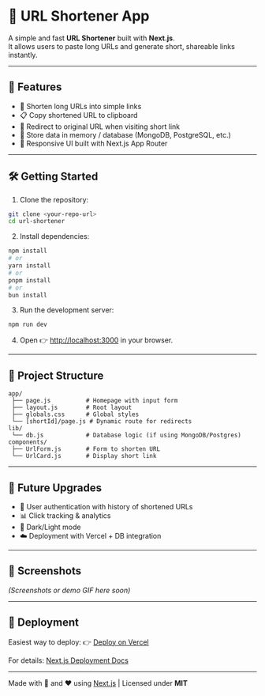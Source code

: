 
# 🔗 URL Shortener App

A simple and fast **URL Shortener** built with **Next.js**.  
It allows users to paste long URLs and generate short, shareable links instantly.  

---

## 🚀 Features
- 🔗 Shorten long URLs into simple links  
- 📋 Copy shortened URL to clipboard  
- 📜 Redirect to original URL when visiting short link  
- 💾 Store data in memory / database (MongoDB, PostgreSQL, etc.)  
- 📱 Responsive UI built with Next.js App Router  

---

## 🛠 Getting Started

1. Clone the repository:
```bash
git clone <your-repo-url>
cd url-shortener
````

2. Install dependencies:

```bash
npm install
# or
yarn install
# or
pnpm install
# or
bun install
```

3. Run the development server:

```bash
npm run dev
```

4. Open 👉 [http://localhost:3000](http://localhost:3000) in your browser.

---

## 📁 Project Structure

```
app/
 ├── page.js          # Homepage with input form
 ├── layout.js        # Root layout
 ├── globals.css      # Global styles
 └── [shortId]/page.js # Dynamic route for redirects
lib/
 └── db.js            # Database logic (if using MongoDB/Postgres)
components/
 ├── UrlForm.js       # Form to shorten URL
 └── UrlCard.js       # Display short link
```

---

## 🎯 Future Upgrades

* 👤 User authentication with history of shortened URLs
* 📊 Click tracking & analytics
* 🌙 Dark/Light mode
* ☁️ Deployment with Vercel + DB integration

---

## 📸 Screenshots

*(Screenshots or demo GIF here soon)*

---

## 🚀 Deployment

Easiest way to deploy:
👉 [Deploy on Vercel](https://vercel.com/new)

For details: [Next.js Deployment Docs](https://nextjs.org/docs/app/building-your-application/deploying)

---

Made with 🔗 and ❤️ using [Next.js](https://nextjs.org) | Licensed under **MIT**